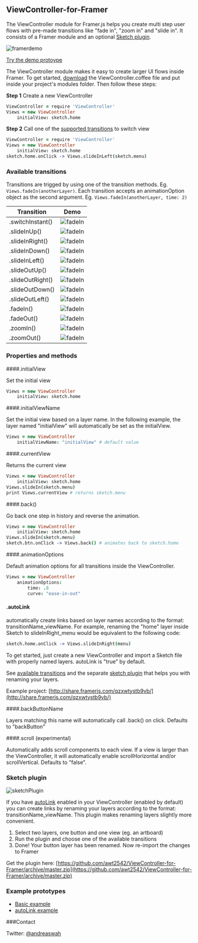 ## ViewController-for-Framer
The ViewController module for Framer.js helps you create multi step user flows with pre-made transitions like "fade in", "zoom in" and "slide in". It consists of a Framer module and an optional [Sketch plugin](#sketch).

![framerdemo](http://cl.ly/0L2H2M1Q0t2R/viewcontrollerdemo.gif)

[Try the demo protoype](http://share.framerjs.com/9a7jker13tm7/)


The ViewController module makes it easy to create larger UI flows inside Framer. To get started,  [download](https://github.com/awt2542/ViewController-for-Framer/archive/master.zip) the ViewController.coffee file and put inside your project's modules folder. Then follow these steps:

**Step 1** Create a new ViewController

```coffeescript
ViewController = require 'ViewController'
Views = new ViewController
	initialView: sketch.home
```

**Step 2** Call one of the [supported transitions](#transitions) to switch view

```coffeescript
ViewController = require 'ViewController'
Views = new ViewController
	initialView: sketch.home
sketch.home.onClick -> Views.slideInLeft(sketch.menu)
```


### <a name="transitions"> </a>Available transitions

Transitions are trigged by using one of the transition methods. Eg. `Views.fadeIn(anotherLayer)`. Each transition accepts an animationOption object as the second argument. Eg. `Views.fadeIn(anotherLayer, time: 2)`

| Transition        | Demo        
| ------------- 		|-------------| 
| .switchInstant() 	|![fadeIn](http://cl.ly/2f0S4026411g/switchInstant.gif)|
| .slideInUp() 		|![fadeIn](http://cl.ly/0d350p25132M/slideInUp.gif)|
| .slideInRight() 	|![fadeIn](http://cl.ly/3p3c2d122n1c/slideInRight.gif)|
| .slideInDown() 	|![fadeIn](http://cl.ly/0u3o2I463428/slideInDown.gif)|
| .slideInLeft() 	|![fadeIn](http://cl.ly/3O0o0e0X1R3H/slideInLeft.gif)|
| .slideOutUp() 		|![fadeIn](http://cl.ly/3S2u3P09262T/slideOutUp.gif)|
| .slideOutRight() 	|![fadeIn](http://cl.ly/1W031x3k0025/slideOutRight.gif)|
| .slideOutDown() 	|![fadeIn](http://cl.ly/2t2m2c1w2W0t/slideOutDown.gif)|
| .slideOutLeft() 	|![fadeIn](http://cl.ly/1L0u2u0J2P1o/slideOutLeft.gif)|
| .fadeIn() 			|![fadeIn](http://cl.ly/3w3X2c080X3q/fadeIn.gif)|
| .fadeOut() 			|![fadeIn](http://cl.ly/1K3Q0F3h1k2Y/fadeOut.gif)|
| .zoomIn() 			|![fadeIn](http://cl.ly/191u2B3U0X13/zoomIn.gif)|
| .zoomOut() 			|![fadeIn](http://cl.ly/2w3d3O0F121g/zoomOut.gif)|


### Properties and methods


####.initialView

Set the initial view

```coffeescript
Views = new ViewController
	initialView: sketch.home
```

####.initialViewName

Set the initial view based on a layer name. In the following example, the layer named "initialView" will automatically be set as the initialView. 

```coffeescript
Views = new ViewController
	initialViewName: "initialView" # default value
```

####.currentView

Returns the current view

```coffeescript
Views = new ViewController
	initialView: sketch.home
Views.slideIn(sketch.menu)
print Views.currentView # returns sketch.menu
```

####.back()

Go back one step in history and reverse the animation.

```coffeescript
Views = new ViewController
	initialView: sketch.home
Views.slideIn(sketch.menu)
sketch.btn.onClick -> Views.back() # animates back to sketch.home
```

####.animationOptions

Default animation options for all transitions inside the ViewController.

```coffeescript
Views = new ViewController
	animationOptions:
		time: .8
		curve: "ease-in-out"
```

#### <a name="autolink"> </a> .autoLink

automatically create links based on layer names according to the format: transitionName\_viewName. For example, renaming the "home" layer inside Sketch to slideInRight\_menu would be equivalent to the following code: 

```coffeescript
sketch.home.onClick -> Views.slideInRight(menu)
```

To get started, just create a new ViewController and import a Sketch file with properly named layers. autoLink is "true" by default.

See [available transitions](#transitions) and the separate [sketch plugin](#sketch) that helps you with renaming your layers.

Example project: [http://share.framerjs.com/qzxwtystb9vb/](http://share.framerjs.com/qzxwtystb9vb/)

####.backButtonName

Layers matching this name will automatically call .back() on click. Defaults to "backButton"

####.scroll (experimental)

Automatically adds scroll components to each view. If a view is larger than the ViewController, it will automatically enable scrollHorizontal and/or scrollVertical. Defaults to "false".

### <a name="sketch"> </a> Sketch plugin

![sketchPlugin](http://cl.ly/0y0s0M451Q2K/ScreenFlowDemo.gif)

If you have [autoLink](#autolink) enabled in your ViewController (enabled by default) you can create links by renaming your layers according to the format: transitionName_viewName. This plugin makes renaming layers slightly more convenient.

1. Select two layers, one button and one view (eg. an artboard)
2. Run the plugin and choose one of the available transitions
3. Done! Your button layer has been renamed. Now re-import the changes to Framer

Get the plugin here: [https://github.com/awt2542/ViewController-for-Framer/archive/master.zip](https://github.com/awt2542/ViewController-for-Framer/archive/master.zip)

### Example prototypes

- [Basic example](http://share.framerjs.com/9a7jker13tm7/)
- [autoLink example](http://share.framerjs.com/qzxwtystb9vb/)


###Contact

Twitter: [@andreaswah](http://twitter.com/andreaswah)

